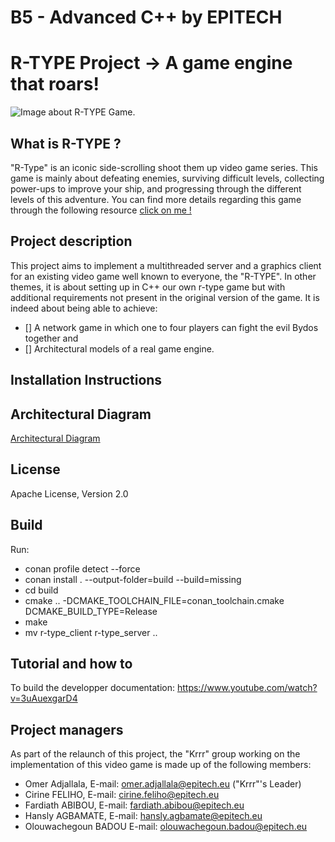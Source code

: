 # B5 - Advanced C++ by EPITECH

# R-TYPE Project -> A game engine that roars!

![Image about R-TYPE Game.](https://assets.nintendo.com/image/upload/ar_16:9,c_lpad,w_656/b_white/f_auto/q_auto/ncom/fr_CA/games/switch/r/r-type-dimensions-ex-switch/hero)


## What is R-TYPE ?
"R-Type" is an iconic side-scrolling shoot them up video game series. This game is mainly about defeating enemies, surviving difficult levels, collecting power-ups to improve your ship, and progressing through the different levels of this adventure. You can find more details regarding this game through the following resource [click on me !](http://www.hardcoregaming101.net/r-type/)

## Project description
This project aims to implement a multithreaded server and a graphics client for an existing video game well known to everyone, the "R-TYPE". In other themes, it is about setting up in C++ our own r-type game but with additional requirements not present in the original version of the game. It is indeed about being able to achieve:
- [] A network game in which one to four players can fight the evil Bydos together and
- [] Architectural models of a real game engine.

## Installation Instructions

## Architectural Diagram
[Architectural Diagram](https://viewer.diagrams.net/?tags=%7B%7D&highlight=0000ff&edit=_blank&layers=1&nav=1#R7R3HduKw9lveIuclC%2Ba4UpaUFDJAEkhCwmaOsAU4GNvjQlvMtz9JLhhbBpPQH3NmBlvFvrpdV9L1FV8eTe9NYAzqugzVK46Rp1d85YrjRDZfQD%2B4ZOaWcLzAuiV9U5HdslBBS5lDr5DxSh1FhtZSQ1vXVVsxlgslXdOgZC%2BVAdPUJ8vNerq6%2FFYD9GGsoCUBNV7aVmR74Jbmudyi%2FAEq%2FYH%2FZjbrjXgE%2FMbeSKwBkPVJqIi%2FveLLpq7b7tVoWoYqxp6PF7ffXUJtAJgJNTtNh2IvW25xf3q2mu8oAic3mo12RvRgs2f%2BgKGMxu%2Fd6qY90Pu6BtTbRWnJ1B1NhvipDLpbtKnpuoEKWVT4BW175hETOLaOigb2SPVq4VSxP3D3X6J39xmqqUy9J5ObmX%2Bj2eYs1AnffobrFt3Ind8vjiUPcZbumJI35oeXeuWj1WZbRq%2BqDbXK40N1kPG5DZh9aK9o56EQ4y30Ao8G91AfQQQPamBCFdjKeJmvgMee%2FaDdgoLowiPiBgTNHpKgbIicC%2BKuJWjuyCjKH4qiq6AeA9Xx3lQlSitGZ1VFShHTczJQbNgyAEHGBCnmZWr1FFUt66pukn58l4E8zKJyyzb1IQzVMDDP5POrUD6Gpg2nK5Hk1QqipwY9Q5ARvPvJQquyvqochDRqntkVXrmL7kvCDZdSUrJHJSlcTFKekaDUoebEKL2gI7uxwPRANs9g%2FPZ0zQ6LC%2FlDE6RyjheZlRRJL0hsRJDYbEpByu5MkITDClLuW5LE7UmU%2BJSilD8qUeKponQPRnG7sxVRShaZJCHbgijlmAOKEtV7y5%2BKSfq%2BPGzdXfa6PusKAmXhbxSWaRvzI1yB9HpFyBaA8X0BEqkC1EKEULT%2BGZkjgT82c5SNYd6yUfsi%2BoswQbCPowUWZhbT0a7HuiLfxCiyhgbAMtxoQ0%2BZYrptxbLnIixbiKMyv08PORfD5BWXVdFbS10TXfVtMu70JZYBtCUsZ%2F86OmkKpGGfyEBGctm0iInT715zIhIkBD3Dirx3wTI37jO9zuvfiwbvvnpzkPdZIitjKnYQ%2B9gZoCp9zcWLCnv25hggT9%2FRCzckrKIptgJU6iM9DYmV5fVCbgdIrmT3%2Fz%2BGjYcHRlgi3bf33FZNiHSoOVE0HGbzW5CH%2BmWYf0zbbX07hsRe%2BKog6OH%2BD3H1zXomOh3MdnVdJcoE46JqPRnQ133nO8iyqltQPtthGrqqEj4%2BvxHiAaEmsmIZKpi1q5ievqk%2BryFKKgRmWznnASIhPOcByiaYvCIwruOOpuUaHd9E3enE5vTID6lAk7I%2Ftnex3NZ12LGBIr9lAos7wwndzM5R6i00ObNLjm3rZ2iiwkyj2Co86xE20SzpeuGgSTbQ%2BipsDYCBuJ2Z69p6po9WLaa%2FiTLh3vRUHZBJHpAVxzpHDOMABrKO0GyAETxP3YqG2IImmkRXjTMf4LNu2uc5RLwCc2YjSxVSOpOx%2FgvPyZEarciwBxw1Mpj0Yzy2uMsuSg4fTeSZhAB4KJrIZynhRH5nkdl8LJ6IF5RooZ6rFQGeNiXAE0z5fxbjWVDwXwCZJ8sMAZiJs%2F6iz2qdENSOEan1aAjLr3Q05a8D4zGuoqaMgA3lwIWKjj%2BCjchIDWhauqah8Vj08R4Dx%2BbYaPxbjHFsEBMPc2xQuPX1ODaGl7Nbj0u7KYrd9rrdjwiTOyhhQmTZYJubwOauNthyQO6eoakgjEFzb3TmjorOvkoI2YyyqqDBN6A90c3hdVfXLU%2FbA0vR3StF%2F4NUL%2FaZ4qpQ0ct%2BVTmkoh3ZcPsiG2N4S8lRc%2BHV3FBUP6q7pmtWEstAahsiXCU0%2Bbc8pJsj0cdssG67Ym032Ki9pJDZnSnkk9HIYcHPLgv%2BL4YVtir8YaFeKUa73nXBchEbHvUlXTW1jV0X9HFyq9VFjHl%2BsvGC7QIWclexjRc98ueKtqGWyd4W77YlneIed1rQsR3fJXaGeBZye8Rz6d35%2FJh%2Fqmo9xzeGw2xG%2B92m7ABfZ%2F0saI4VCdKs36JuETA1kE5Mmhd43bWuhX%2F%2BLRuplVsZlmJApmsB69CyFrOqVNEQOiDeYwdAk1XYXH64b9ND2LFmlg1HnoU3Td1EDoIMI8jBChLXeXHnYDrnr9F0ZzaMxpFXQ70EZQs5CT6I8bniyK0hJCsfbARH4HUIKXZlcjT5Cwq3LoD8CTodYp4LOx0Z7HXkdzblWGkfwu7JKgW3%2FzmH%2FnRXH0rj4bvT%2FrLffjNlW31DztJhN7R%2Fi9qbzCxTUVQtNaqZv42CLHfrd%2FpU%2BBjNRdokko7Cg80iEyh60HOObGqK7p4yBztmsArq8Nm2p%2B4XtikRcx8n31GfdssUIkZsr8fd6DJw6GM6Ww5mruLu9fqJKRyVgoqvjLySCFWEXhbZN8FXbMTlcI59SxLaD8x1UB6y4evlA7luHvko8pJlQIHELWPywlVyWdq5g2Batg05EiN74ilzMY7Z0VwsgXMO7AxucNrt%2B3K0fftNjxdl8lFnf3fHdFYONCR5oSW2IxK%2F1LGPQCy3IX5ssBgciecdTP4KtEMp%2B5fHH4gWZVJEH%2BnBEkvQwSmcjN7b6bzoZ0Tlj2yqG4%2FgRncagGNQg4c94xhXgyxlM01wfC%2BsB8Wd%2BSG0A6YmUFUwjRNsooxUoEEPf77IYuxIA0WVa2CmOxhgywbS0L8rDXRTmaP2wCcSWcr0iMRlaVSSc0Ba6tnCT%2FTeZUIch3z2KcFGiupgutSwBnDo04VSR%2BMyLKWr%2BvwxQoKmaCXdtvWR12gNh8U4pCtkRUbYFocIwjKH0LZbsQKFQ1ghuyuNLVBM5eptht5xG3dPYE%2FFg8cx5S%2FHspXeLEMW1TV7UZ0hLOE2StyiyJDCDKLOyHKrusCCqkIY8so9DZEh5x9IpSu0DK7P%2BIjC5aybssGlfMbWDbc4wxkulKt3QqbcHRmGhUVvTHg2ETUwpYTxY1vNkDZF9tCUSNS9zF0VcRVe1WKulsLwCfsnf7519ELTdDT95xM1ccffhXrHSz3vRKTSe1eInQgOnbyT7ZZcjyabhm7dSgCvffqVFyofNZWDxWQgbXLmNQ2BIj5TyHPQkR%2FQU0nqxq6qY3emRH6xr4GVfvKeBuJteU4t7w7f68H%2FwpFm7GAoElCLLvUqI0WWybwp5qy4f4KaJ%2FwgG7sarOsWI0csWra85QJ0LV11bFg0pZCbDRZ3HMWfWw4y%2BPkvGQK76kiKXMWP%2F5z%2FLQ%2Fyzp%2FavF6lulOrHdj1TpbvUmVTelTbWAemw1yIeVStgU6J014c7p073NmkBD%2FrNifujj38Byc53D%2BwVEn2iotYqLWbaNKrYaz6mV%2FZbDaXRhn7g0h35CIK9oYWdBej8cliveqONIDyBmSBGhw961YyVb5hf8gO5agQabqrU0JawCvy7H%2FFM%2F5Rw0Kstm9%2BaqRNRViUND3pEJat3QCZI6gRU2IDG3QDJUa2QRPpEUvoL96xhENtYgXvOxJL7OIe%2FcXNTbuMEWMChUg8RJpmAom7tUaJpDUmhdQKJNmYULWFP4nevrKIB7KLmNGeyVGdi0k5gEnhsscXw4mH%2BS5ziU3mEshZvcwY%2F4%2BpvJmTskHWr8uccpdzSqf0t1zUuN9%2FG9JLejcgsKknNKfk43vgbpE%2FObv4AQfzA5jo1DKXlkt25wfEs5peLMQmFoInTyZFPTBSVA8vNaULTWArWNKYuq7pO3YVLk7CibLA2fsR%2BP7OQ0uFhpPzdDTGyNGQ5gWj%2Fjn6SO9o8OmtytE4GoUDJ5fnvrWBK8uxV3zkGJNwtXof1%2FePMf1scxd7XDv2WH9j5p4pvk%2Fi7XyDMstHN%2Fbw%2FPJDEo60Ux4l5hPiS2s2OxdNE8xCzbzw6yZAC8w62HKFVT3QhQvFdndfMwdO58AXlpQSYs%2Fc3hUTfsEWlRW3L8HgBGGJY1ie%2B65gcBHB2PspAIY7sKbMb%2FY5ou%2BnB0k4G7anr7IgzRTNKRP1d9JzTS76Jazoo3bONfHtAPRjW5eYza5jNtHP0ASHUsLre7QN2iy%2FK3%2BbZeORvfdFZuRoykOPTTfOe%2BgWR4IMCWk5EufJLjm9Cbs3AUcUkWUy4VsqdSxoZtB8nyR%2BKHqBArcqM4HdoWJnSBM0Rq%2Brt0QdamADIzNANFAxHcJpSG0TaJbPCaUrPw80qXMTPC7eluKjMeGLG2p0gmV%2BiYadFKIo%2BIOOBQ3KQFW6puI%2B3bv5czvqQhlZhLsgvbtfU2%2FhslY484qFRorwaCq9SLyBkYENMpJkZAxT975yHNTmSgEDeEUITF5gC3k%2BWoFDHuRVy8U8L4piIccXaO3xAmhSD4Gh9ODy4lWusgS%2BpAJrGerbp2dU3ip%2FtDmxwPNMnkdTUaZU%2FmDWhXlOiVVD%2FGhCAwLvne51ZhprZOiWQiIsi%2FAaTvjiatRIW7KJ3G04BuZ1JuOYasvAZ%2BC1%2Fi1O%2BPLOuVyFyq%2F%2FixkI5wEinbg7a9y%2F4kpTrIlLOFSXRX5b%2BblSELrtSV8evc8kTh13vxil3hImVaWkdkeNcededTpzRnl%2Fb97XXvvK81z4%2FfzQ4DqzEg%2FaTQZUGKXxURJQe73TVjXw8FKofjUnsFxFz1RVmXkcQ9SmXi5OqpW3foOUL71rivoiGKaOhN4DHpqMVNHHNV7m5ZnI12fiWBpJ4%2FpXcVIvF%2BbySFKqDwO7ey%2FOn7SBBdqi%2Bdx61OWH5uRJyY9RL76mSfPaqDDrzPLTp9ehWOPddtUv4Xe1XOxXK5NBrcX0m9y70%2Fl4HMj3hdmTUnoF3DvzyfX7jddPp64U9afKLdeYV41qmekTuB7q2dqsMPfaOZ9cwUZ19nNf7%2BPnPj80Dfl%2Bqj5rjUmnPcXv1D74xlRGeOlwqLxcYMBH0%2Bq8%2BnBMh52PxtfzsDHrtO%2BYTvulL3MqA8oBLA7q47bx33Ev9UEb4XjYsT7b8hzhbi4%2FPI4B91aojsRxd%2FSG8NNgpFHB7LTYgEb1VrXfGalWF113RwWn49%2BX2ZncRrC1HlVEF6fLNYcBntx%2FeURr9Lw7R%2BI6iBZMoao1Z59tcd69RzC3%2Bnb9tTitl4VJvVLE%2FyyEk9kTxqF7P%2FmN3kVgTsBL5H3BONG4Bl2tMeryjzaCz4Nhiuj1psfeWamKDSW4N2jP9HA%2B%2Bfxo6tV7jENmUqvU%2By%2FzW6f%2B9WbVZ8Vp7avK1iq3%2FboikN%2BXed1pzFFdqzivfUksbt9oTTDejQ7C5RvCAUA8LfHNWZezER4R979VCRwh2tiIrkP5vo9k41Z5%2FpqMJdyvkggj4ocGU71Xh2jcLXyN8K117zFt8TOK6Hfo%2FcpG56Gpo%2FeyyzL44r5n9P4lU96D%2BErzecqTiXFnHsgHuX525Q0pjf%2FeeGazq5vIBcn46olYR6Rm8YRUJS5NVB2uNAgN3RwBFfvKTQdr%2BYgqex3AEc4BTUwGcvP5rMAKYqLJcEPzKwPqJ2dNNkNfKjRdnxuOLhb3YnEvFvdicS8Wd98WF3%2Bzxjvwel4mZQdm94psC7hgaTWWrLNkp717KF5qewcEvkpRk%2B9NMEIYOiavpZHotdRnp%2BC1vBGvpTHvT5HnkuC1DAbSQzHZcxnJyLKz9ufHY69zX2A%2FR1P1g5sayKvI13ivTeCJNFWJqyPivPCPKrKpaqeMsItt613D7Hw0v0BZyNc4v1VZCbwJYjk7PLLubXYgqYVhl39XuvfvvS6mWytsTR%2BRRyKqSZa0et8xuveThefj3tuS9o68LPSOjw7iB%2BRBhSx0rY3H8%2F71%2BVFEHsnjWG6LNI%2BHwNj0YVTYN4C8pNpbYyw9DBceFnpHdV6fN17f75tKdTHKFf5G0Wm0SnXkQ0xqXxhiYuPriNJq7bVqv3CFCWwxyLfBT0MWmPRestQejMSDKJdw70a9PJmhp%2FVfK8hTQZ6L7528EnwyMw9u5Kkleh%2BIUlKISt4dbst3kKeANRtf2ZMfkEJhbOgbuEsWF01%2B0eQXTX7R5BdNfrqaHC9Qn5saX7Ge%2FIOVYaS1FYB%2B0fuB7ZjQCgHKMf9RRvgENEhD1fTzJkYFZDP2ouyumblrUlaSEYSmu5djUUk2IyUuvl7InUDu%2F49V%2BjRBjeX07Ku%2FBrPZ4YfT47LLOsRlHeKyDnFZh7isQ2x1HYITWCbHC1ku2UP1Nki6u26XcvL0YTxBXGrLdHom6LJP8qw8sPWsH%2FXAEjn6klfqJ3mlmK0klqJuPPe%2FMraDjefxpEElB6nvw2WTgLzk5m8%2FiZMJJaYgrsw2v40TC2whckaP9j1XjnZEeCtfV07gnPiJlohNJEqXHJ%2FO2DNj2ToCw1CRdnCPjd%2BNNfkXafjL%2Fdp2VHO7DwlyEKzW3jZFp0aLXB6%2FxsbN9g9OBJ9yScrdh2ErBRbSNTl%2Bd9etWNXT3wXB3NBUsljW%2FnlAJeaUpvQZJx8S%2BWPYZkAQ%2BukQf9PBhHYuJPauxUM8TLXIxx1ig424U7HnBBkyyogDhjh74g8BX6ZE2qySq4bqgehlcDgAeHyMqylOxIjG6CJNJCxKS5pboqUQHSMFZGOaI%2FRLyAt8juGzyLnishyTI15Oecfggm%2BCGy1yQy%2BRZpsMICecFsJxIqNTgpekMDgtgLkTA5g6lTlqgE8Nw4WTA%2FjEtBqXp03gjxpg%2FrQA%2Fq6OiD8rJbjCL%2Fw99%2BziD6UjpHTEH%2Brai0E8Ghfk%2BxbneIbwbZV%2BPEP4ts48miF8XynteghiJRI7%2FV6K4BXJ%2F48udLC1FYv0ONg4VHEAGNeHRlwQ06fPSBEmOcA4txKWOQDcKcNA3yPSlkNCh0PPqhDU%2FlCzdsApl5K2tNKyle9BUePlbH5nKy0cF4uXN3V9dFlnOZ51lkIkMxTt0728SGMbdlfJvFkuns3bywwFZNkzw%2Bk%2FP%2BTu0CAfIKKptTVKR%2F6B0VzxOqX3qCvalo30yvdVoAptuI030l8U8j3aVdxpO68iZF2lX0MStGY1PsjATMQ3cV0dL53j%2Fb%2FWIpVy2u0AaZV5oBd%2FosypUumn5t%2BBUMbXPsu6CeO63Pv8uUsdWXcWOnE5a%2FXGhnFz5Rb5YFEmyK4YTjPNUdAYTbD5HTQ6pfnde03kH%2B3PF2k06%2Fd6NTkTz3nnS1Ioo3kL9OCLAx14fRNyNn74tTf6PidFU2wF20%2FajCcMRxp3aC2EEQ%2BT2VrRAlLfCAQlcYOg2wNo3hwL6PQiT5sajjWgfEXbBtbwyAcQB9rQjSgfrcriv5w%2BdvfKIvbFTFbMx5VFnuYJZXelLeLuc4itE%2FGVQrlG%2FGK2C1jIxT3NyEcClnzQ7G3xbkuYz%2FEp1fLOEM3H0LnXPNvfSv0v5riraIbtoGTrqf9X8Wc4gfIqq7f%2FxP9UaISYVL0OkPsvPyNX%2BVkFM2jG9dnZCBvHpPWBdiZsa77ZSLdYURKtNCVHYP%2F%2BnRrA42CG7UJ%2BjWaOlhcxA5aiu1eK4f46sneBpm6Gl3l8cYmjbem6W7o0hJRJuwVNxNMtUnsyiGvCvw607ASHbRO0ULB65FhwgUVmwOWeVzTg73PQkY%2FVo%2FgrGqjt03zFfMMOMLJtyXAXEo8VTf5UbGM2kFQFGbjbFMwQMctrDDGwDHLcqNJTpth4b8V5LQj88rTBt5vhuDstVBMUbt3A5k7Rm80KV%2BEvfOzfmRVSOrP7%2BooVujV1HJAJ6u4RRw%2Fqugxxi%2F8B)

## License
Apache License, Version 2.0

## Build
Run:
- conan profile detect --force
- conan install . --output-folder=build --build=missing
- cd build
- cmake .. -DCMAKE_TOOLCHAIN_FILE=conan_toolchain.cmake DCMAKE_BUILD_TYPE=Release
- make
- mv r-type_client r-type_server ..

## Tutorial and how to
To build the developper documentation: https://www.youtube.com/watch?v=3uAuexgarD4

## Project managers
As part of the relaunch of this project, the "Krrr" group working on the implementation of this video game is made up of the following members:

- Omer Adjallala,       E-mail: omer.adjallala@epitech.eu ("Krrr"'s Leader)
- Cirine FELIHO,        E-mail: cirine.feliho@epitech.eu
- Fardiath ABIBOU,      E-mail: fardiath.abibou@epitech.eu
- Hansly AGBAMATE,      E-mail: hansly.agbamate@epitech.eu
- Olouwachegoun BADOU   E-mail: olouwachegoun.badou@epitech.eu

